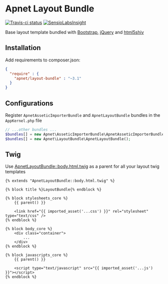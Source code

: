Apnet Layout Bundle
===================

[![Travis-ci status](https://travis-ci.org/apnet/LayoutBundle.png?branch=master)](https://travis-ci.org/apnet/LayoutBundle/) [![SensioLabsInsight](https://insight.sensiolabs.com/projects/deebbaed-eaff-46ef-a648-332bdf4cf58a/mini.png)](https://insight.sensiolabs.com/projects/deebbaed-eaff-46ef-a648-332bdf4cf58a)

Base layout template bundled with [Bootstrap](https://github.com/apnet/bootstrap), [jQuery](https://github.com/apnet/jquery) and [html5shiv](https://github.com/apnet/html5shiv)

Installation
------------

Add requirements to composer.json:

``` json
{
  "require" : {
    "apnet/layout-bundle" : "~3.1"
  }
}
```

Configurations
--------------

Register `ApnetAsseticImporterBundle` and `ApnetLayoutBundle` bundles in the `AppKernel.php` file

``` php
// ...other bundles ...
$bundles[] = new Apnet\AsseticImporterBundle\ApnetAsseticImporterBundle();
$bundles[] = new Apnet\LayoutBundle\ApnetLayoutBundle();
```

Twig
----

Use [ApnetLayoutBundle::body.html.twig](https://github.com/apnet/LayoutBundle/blob/master/src/Apnet/LayoutBundle/Resources/views/body.html.twig) as a parent for all your layout twig templates

``` twig
{% extends "ApnetLayoutBundle::body.html.twig" %}

{% block title %}LayoutBundle{% endblock %}

{% block stylesheets_core %}
    {{ parent() }}

    <link href="{{ imported_asset('...css') }}" rel="stylesheet" type="text/css" />
{% endblock %}

{% block body_core %}
    <div class="container">
        ...
    </div>
{% endblock %}

{% block javascripts_core %}
    {{ parent() }}

    <script type="text/javascript" src="{{ imported_asset('...js') }}"></script>
{% endblock %}
```
